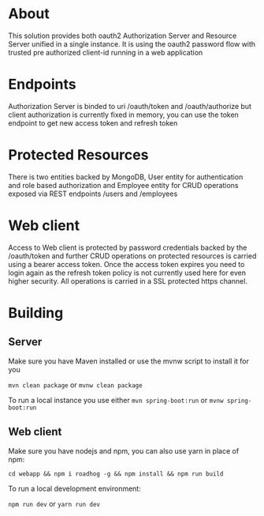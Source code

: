 # About 

This solution provides both oauth2 Authorization Server and Resource Server unified in a single instance. It is using the oauth2 password flow with trusted pre authorized client-id running in a web application

# Endpoints

Authorization Server is binded to uri /oauth/token and /oauth/authorize
but client authorization is currently fixed in memory, you can use the token endpoint to get new access token and refresh token

# Protected Resources

There is two entities backed by MongoDB, User entity for authentication and role based authorization and Employee entity for CRUD operations exposed via REST endpoints /users and /employees 

# Web client

Access to Web client is protected by password credentials backed by the /oauth/token and further CRUD operations on protected resources is carried using a bearer access token. Once the access token expires you need to login again as the refresh token policy is not currently used here for even higher security. All operations is carried in a SSL protected https channel.

# Building

## Server

Make sure you have Maven installed or use the mvnw script to install it for you

`mvn clean package` or `mvnw clean package`

To run a local instance you use either `mvn spring-boot:run` or `mvnw spring-boot:run`

## Web client

Make sure you have nodejs and npm, you can also use yarn in place of npm:

`cd webapp && npm i roadhog -g && npm install && npm run build`

To run a local development environment:

`npm run dev` or `yarn run dev`